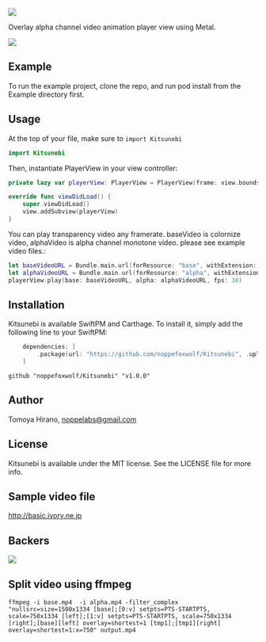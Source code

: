 ![](meta/repo-banner.png)

Overlay alpha channel video animation player view using Metal.

![](meta/animation.gif)

## Example

To run the example project, clone the repo, and run pod install from the Example directory first.

## Usage

At the top of your file, make sure to `import Kitsunebi`

```swift
import Kitsunebi
```

Then, instantiate PlayerView in your view controller:

```swift
private lazy var playerView: PlayerView = PlayerView(frame: view.bounds)!

override func viewDidLoad() {
    super.viewDidLoad()
    view.addSubview(playerView)
}
```

You can play transparency video any framerate. baseVideo is colornize video, alphaVideo is alpha channel monotone video. please see example video files.:

```swift
let baseVideoURL = Bundle.main.url(forResource: "base", withExtension: "mp4")!
let alphaVideoURL = Bundle.main.url(forResource: "alpha", withExtension: "mp4")!
playerView.play(base: baseVideoURL, alpha: alphaVideoURL, fps: 30)
```

## Installation

Kitsunebi is available SwiftPM and Carthage. To install it, simply add the following line to your SwiftPM:

```swift
    dependencies: [
        .package(url: "https://github.com/noppefoxwolf/Kitsunebi", .upToNextMajor(from: "v1.0.0"))
    ]
```

```
github "noppefoxwolf/Kitsunebi" "v1.0.0"
```

## Author

Tomoya Hirano, noppelabs@gmail.com

## License

Kitsunebi is available under the MIT license. See the LICENSE file for more info.

## Sample video file

http://basic.ivory.ne.jp

## Backers

<a href="https://opencollective.com/Kitsunebi#backers" target="_blank"><img src="https://opencollective.com/Kitsunebi/backers.svg?width=890"></a>

## Split video using ffmpeg

```
ffmpeg -i base.mp4  -i alpha.mp4 -filter_complex "nullsrc=size=1500x1334 [base];[0:v] setpts=PTS-STARTPTS, scale=750x1334 [left];[1:v] setpts=PTS-STARTPTS, scale=750x1334 [right];[base][left] overlay=shortest=1 [tmp1];[tmp1][right] overlay=shortest=1:x=750" output.mp4
```
